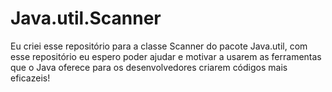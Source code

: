 # Java.util.Scanner
Eu criei esse repositório para a classe Scanner do pacote Java.util, com esse repositório eu espero poder ajudar e motivar a usarem as ferramentas que o Java oferece para os desenvolvedores criarem códigos mais eficazeis!
